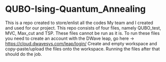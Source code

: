 # QUBO-Ising-Quantum_Annealing
This is a repo created to store/enlist all the codes My team and I created and used for our project.
This repo consists of four files, namely QUBO_test, MVC, Max_cut and TSP.
These files cannot be run as it is.
To run these files you need to create an account with the DWave leap, go here -> https://cloud.dwavesys.com/leap/login/
Create and empty workspace and copy-paste/upload the files onto the workspace. Running the files after that should do the job.
